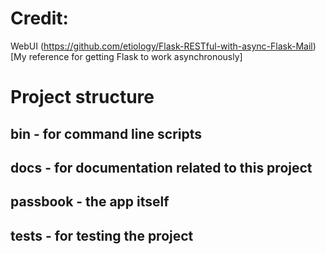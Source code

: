 #  Credit:
WebUI
(https://github.com/etiology/Flask-RESTful-with-async-Flask-Mail)[My reference for getting Flask to work asynchronously]

# Project structure

## bin - for command line scripts
## docs - for documentation related to this project
## passbook - the app itself
## tests - for testing the project